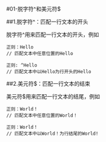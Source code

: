 #01-脱字符^和美元符$

##1.脱字符^：匹配一行文本的开头

脱字符^用来匹配一行文本的开头，例如
    
    正则：Hello
    // 匹配文本中任意位置的Hello
    
    正则: ^Hello
    // 匹配文本中以Hello为行开头的Hello


##2.美元符$：匹配一行文本的结束

美元符$用来匹配一行文本的结尾，例如

    正则：World！
    // 匹配文本中任意位置的World！
    
    正则：World！
    // 匹配文本中以World！为行结尾的World!
